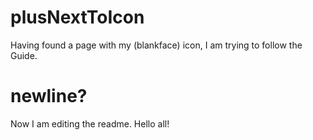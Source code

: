 # plusNextToIcon
Having found a page with my (blankface) icon, I am trying to follow the Guide.
# newline?
Now I am editing the readme.
Hello all!
